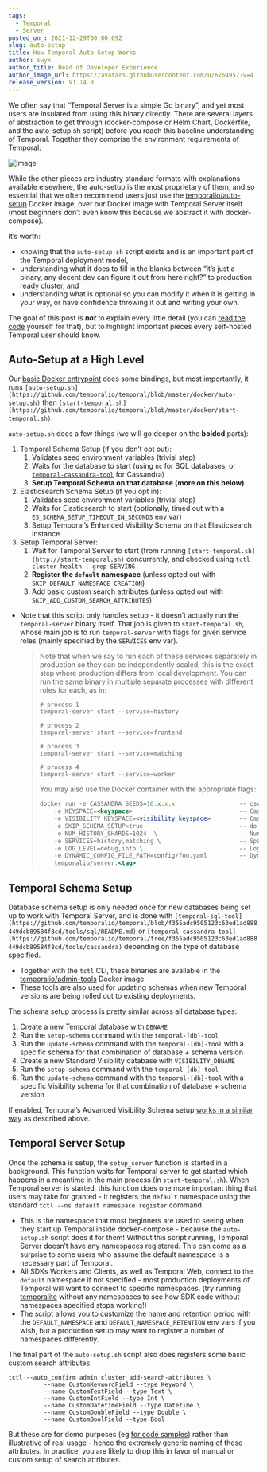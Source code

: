 ```yaml
---
tags:
  - Temporal
  - Server
posted_on_: 2021-12-29T00:00:09Z
slug: auto-setup
title: How Temporal Auto-Setup Works
author: swyx
author_title: Head of Developer Experience
author_image_url: https://avatars.githubusercontent.com/u/6764957?v=4
release_version: V1.14.0
---
```


We often say that “Temporal Server is a simple Go binary”, and yet most users are insulated from using this binary directly. There are several layers of abstraction to get through (docker-compose or Helm Chart, Dockerfile, and the auto-setup.sh script) before you reach this baseline understanding of Temporal. Together they comprise the environment requirements of Temporal:

<!--truncate-->

![image](https://user-images.githubusercontent.com/6764957/147678999-883be1b4-4d32-4c89-84a4-00e8b701cdef.png)

While the other pieces are industry standard formats with explanations available elsewhere, the auto-setup is the most proprietary of them, and so essential that we often recommend users just use the [temporalio/auto-setup](https://hub.docker.com/r/temporalio/auto-setup) Docker image, over our Docker image with Temporal Server itself (most beginners don’t even know this because we abstract it with docker-compose). 

It’s worth: 

- knowing that the `auto-setup.sh` script exists and is an important part of the Temporal deployment model,
- understanding what it does to fill in the blanks between “it’s just a binary, any decent dev can figure it out from here right?” to production ready cluster, and
- understanding what is optional so you can modify it when it is getting in your way, or have confidence throwing it out and writing your own.

The goal of this post is ***not*** to explain every little detail (you can [read the code](https://github.com/temporalio/temporal/blob/master/docker/auto-setup.sh) yourself for that), but to highlight important pieces every self-hosted Temporal user should know.

## Auto-Setup at a High Level

Our [basic Docker entrypoint](https://github.com/temporalio/temporal/blob/master/docker/entrypoint.sh) does some bindings, but most importantly, it runs `[auto-setup.sh](https://github.com/temporalio/temporal/blob/master/docker/auto-setup.sh)` then `[start-temporal.sh](https://github.com/temporalio/temporal/blob/master/docker/start-temporal.sh)`.  

`auto-setup.sh` does a few things (we will go deeper on the **bolded** parts):

1. Temporal Schema Setup (if you don’t opt out):
    1. Validates seed environment variables (trivial step)
    2. Waits for the database to start (using `nc` for SQL databases, or [`temporal-cassandra-tool`](https://github.com/temporalio/temporal/blob/master/tools/cassandra/README.md) for Cassandra)
    3. **Setup Temporal Schema on that database (more on this below)**
2. Elasticsearch Schema Setup (if you opt in):
    1. Validates seed environment variables (trivial step)
    2. Waits for Elasticsearch to start (optionally, timed out with a `ES_SCHEMA_SETUP_TIMEOUT_IN_SECONDS` env var)
    3. Setup Temporal’s Enhanced Visibility Schema on that Elasticsearch instance
3. Setup Temporal Server:
    1. Wait for Temporal Server to start (from running `[start-temporal.sh](http://start-temporal.sh)` concurrently, and checked using `tctl cluster health | grep SERVING`
    2. **Register the `default` namespace** (unless opted out with `SKIP_DEFAULT_NAMESPACE_CREATION`)
    3. Add basic custom search attributes (unless opted out with `SKIP_ADD_CUSTOM_SEARCH_ATTRIBUTES`)
    
- Note that this script only handles setup - it doesn’t actually run the `temporal-server` binary itself. That job is given to `start-temporal.sh`, whose main job is to run `temporal-server` with flags for given service roles (mainly specified by the `SERVICES` env var).
    
    > Note that when we say to run each of these services separately in production so they can be independently scaled, this is the exact step where production differs from local development. You can run the same binary in multiple separate processes with different roles for each, as in:
    > 
    > 
    > ```tsx
    > # process 1
    > temporal-server start --service=history 
    > 
    > # process 2
    > temporal-server start --service=frontend
    > 
    > # process 3
    > temporal-server start --service=matching
    > 
    > # process 4
    > temporal-server start --service=worker
    > ```
    > 
    > You may also use the Docker container with the appropriate flags:
    > 
    > ```jsx
    > docker run -e CASSANDRA_SEEDS=10.x.x.x                  -- csv of cassandra server ipaddrs
    >     -e KEYSPACE=<keyspace>                              -- Cassandra keyspace
    >     -e VISIBILITY_KEYSPACE=<visibility_keyspace>        -- Cassandra visibility keyspace
    >     -e SKIP_SCHEMA_SETUP=true                           -- do not setup cassandra schema during startup
    >     -e NUM_HISTORY_SHARDS=1024  \                       -- Number of history shards
    >     -e SERVICES=history,matching \                      -- Spinup only the provided services
    >     -e LOG_LEVEL=debug,info \                           -- Logging level
    >     -e DYNAMIC_CONFIG_FILE_PATH=config/foo.yaml         -- Dynamic config file to be watched
    >     temporalio/server:<tag>
    > ```
    > 

## Temporal Schema Setup

Database schema setup is only needed once for new databases being set up to work with Temporal Server, and is done with `[temporal-sql-tool](https://github.com/temporalio/temporal/blob/f355adc9505123c63ed1ad888449dcb89584f8cd/tools/sql/README.md)` or `[temporal-cassandra-tool](https://github.com/temporalio/temporal/tree/f355adc9505123c63ed1ad888449dcb89584f8cd/tools/cassandra)` depending on the type of database specified. 

- Together with the `tctl` CLI, these binaries are available in the [temporalio/admin-tools](https://hub.docker.com/r/temporalio/admin-tools) Docker image.
- These tools are also used for updating schemas when new Temporal versions are being rolled out to existing deployments.

The schema setup process is pretty similar across all database types:

1. Create a new Temporal database with `DBNAME`
2. Run the `setup-schema` command with the `temporal-[db]-tool` 
3. Run the `update-schema` command with the `temporal-[db]-tool` with a specific schema for that combination of database + schema version  
4. Create a new Standard Visibility database with `VISIBILITY_DBNAME`
5. Run the `setup-schema` command with the `temporal-[db]-tool`
6. Run the `update-schema` command with the `temporal-[db]-tool` with a specific Visibility schema for that combination of database + schema version  

If enabled, Temporal’s Advanced Visibility Schema setup [works in a similar way](https://github.com/temporalio/temporal/tree/master/schema/elasticsearch/visibility) as described above.

## Temporal Server Setup

Once the schema is setup, the `setup_server` function is started in a background. This function waits for Temporal server to get started which happens in a meantime in the main process (in `start-temporal.sh`). When Temporal server is started, this function does one more important thing that users may take for granted - it registers the `default` namespace using the standard `tctl --ns default namespace register` command. 

- This is the namespace that most beginners are used to seeing when they start up Temporal inside docker-compose - because the `auto-setup.sh` script does it for them! Without this script running, Temporal Server doesn’t have any namespaces registered. This can come as a surprise to some users who assume the default namespace is a necessary part of Temporal.
- All SDKs Workers and Clients, as well as Temporal Web, connect to the `default` namespace if not specified - most production deployments of Temporal will want to connect to specific namespaces. (try running [temporalite](https://github.com/DataDog/temporalite) without any namespaces to see how SDK code without namespaces specified stops working!)
- The script allows you to customize the name and retention period with the `DEFAULT_NAMESPACE` and `DEFAULT_NAMESPACE_RETENTION` env vars if you wish, but a production setup may want to register a number of namespaces differently.

The final part of the `auto-setup.sh` script also does registers some basic custom search attributes:

```tsx
tctl --auto_confirm admin cluster add-search-attributes \
          --name CustomKeywordField --type Keyword \
          --name CustomTextField --type Text \
          --name CustomIntField --type Int \
          --name CustomDatetimeField --type Datetime \
          --name CustomDoubleField --type Double \
          --name CustomBoolField --type Bool
```

But these are for demo purposes (eg [for code samples](https://github.com/temporalio/samples-go/blob/77728cf7c38570898b2c90bf6eb0720c7f5fb30d/searchattributes/searchattributes_workflow.go#L56-L63)) rather than illustrative of real usage - hence the extremely generic naming of these attributes. In practice, you are likely to drop this in favor of manual or custom setup of search attributes.
